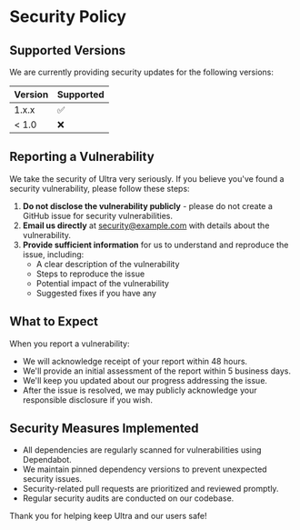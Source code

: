 # Security Policy

## Supported Versions

We are currently providing security updates for the following versions:

| Version | Supported          |
| ------- | ------------------ |
| 1.x.x   | :white_check_mark: |
| < 1.0   | :x:                |

## Reporting a Vulnerability

We take the security of Ultra very seriously. If you believe you've found a security vulnerability, please follow these steps:

1. **Do not disclose the vulnerability publicly** - please do not create a GitHub issue for security vulnerabilities.
2. **Email us directly** at security@example.com with details about the vulnerability.
3. **Provide sufficient information** for us to understand and reproduce the issue, including:
   - A clear description of the vulnerability
   - Steps to reproduce the issue
   - Potential impact of the vulnerability
   - Suggested fixes if you have any

## What to Expect

When you report a vulnerability:

- We will acknowledge receipt of your report within 48 hours.
- We'll provide an initial assessment of the report within 5 business days.
- We'll keep you updated about our progress addressing the issue.
- After the issue is resolved, we may publicly acknowledge your responsible disclosure if you wish.

## Security Measures Implemented

- All dependencies are regularly scanned for vulnerabilities using Dependabot.
- We maintain pinned dependency versions to prevent unexpected security issues.
- Security-related pull requests are prioritized and reviewed promptly.
- Regular security audits are conducted on our codebase.

Thank you for helping keep Ultra and our users safe! 